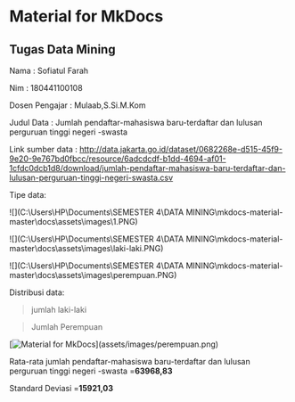 # Material for MkDocs

## Tugas Data Mining

Nama	: Sofiatul Farah

Nim		: 180441100108

Dosen Pengajar	: Mulaab,S.Si.M.Kom

Judul Data : Jumlah pendaftar-mahasiswa baru-terdaftar dan lulusan perguruan tinggi negeri -swasta

Link sumber data : http://data.jakarta.go.id/dataset/0682268e-d515-45f9-9e20-9e767bd0fbcc/resource/6adcdcdf-b1dd-4694-af01-1cfdc0dcb1d8/download/jumlah-pendaftar-mahasiswa-baru-terdaftar-dan-lulusan-perguruan-tinggi-negeri-swasta.csv

Tipe data:

![](C:\Users\HP\Documents\SEMESTER 4\DATA MINING\mkdocs-material-master\docs\assets\images\1.PNG)

![](C:\Users\HP\Documents\SEMESTER 4\DATA MINING\mkdocs-material-master\docs\assets\images\laki-laki.PNG)



[](assets/images/1.png)![](C:\Users\HP\Documents\SEMESTER 4\DATA MINING\mkdocs-material-master\docs\assets\images\perempuan.PNG)

Distribusi data:

> jumlah laki-laki

[](assets/images/laki-laki.png)

> Jumlah Perempuan

[![Material[ for MkDocs](assets/images/perempuan.png)](assets/images/perempuan.png)](assets/images/perempuan.png)

Rata-rata jumlah pendaftar-mahasiswa baru-terdaftar dan lulusan perguruan tinggi negeri -swasta =**63968,83**

Standard Deviasi =**15921,03**

[3]: getting-started.md
